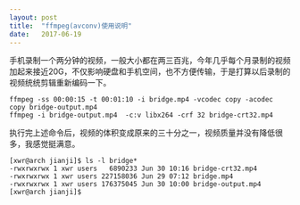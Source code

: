 ```yaml
---
layout: post
title:  "ffmpeg(avconv)使用说明"
date:   2017-06-19
---
```


手机录制一个两分钟的视频，一般大小都在两三百兆，今年几乎每个月录制的视频加起来接近20G，不仅影响硬盘和手机空间，也不方便传输，于是打算以后录制的视频统统剪辑重新编码一下。




```
ffmpeg -ss 00:00:15 -t 00:01:10 -i bridge.mp4 -vcodec copy -acodec copy bridge-output.mp4
ffmpeg -i bridge-output.mp4  -c:v libx264 -crf 32 bridge-crt32.mp4
```

执行完上述命令后，视频的体积变成原来的三十分之一，视频质量并没有降低很多，我感觉挺满意。

```
[xwr@arch jianji]$ ls -l bridge*
-rwxrwxrwx 1 xwr users   6890233 Jun 30 10:16 bridge-crt32.mp4
-rwxrwxrwx 1 xwr users 227158036 Jun 29 07:12 bridge.mp4
-rwxrwxrwx 1 xwr users 176375045 Jun 30 10:00 bridge-output.mp4
[xwr@arch jianji]$
```
